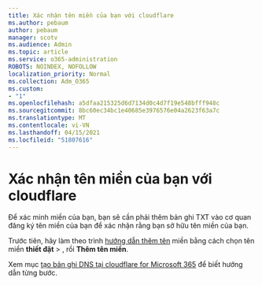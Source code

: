 ```yaml
---
title: Xác nhận tên miền của bạn với cloudflare
ms.author: pebaum
author: pebaum
manager: scotv
ms.audience: Admin
ms.topic: article
ms.service: o365-administration
ROBOTS: NOINDEX, NOFOLLOW
localization_priority: Normal
ms.collection: Adm_O365
ms.custom:
- "1"
ms.openlocfilehash: a5dfaa215325d6d7134d0c4d7f19e548bfff948c
ms.sourcegitcommit: 8bc60ec34bc1e40685e3976576e04a2623f63a7c
ms.translationtype: MT
ms.contentlocale: vi-VN
ms.lasthandoff: 04/15/2021
ms.locfileid: "51807616"
---
```

# <a name="verify-your-domain-with-cloudflare"></a>Xác nhận tên miền của bạn với cloudflare

Để xác minh miền của bạn, bạn sẽ cần phải thêm bản ghi TXT vào cơ quan đăng ký tên miền của bạn để xác nhận rằng bạn sở hữu tên miền của bạn. 

Trước tiên, hãy làm theo trình [hướng dẫn thêm tên](https://admin.microsoft.com/Adminportal#/Domains) miền bằng cách chọn tên miền **thiết đặt** \> , rồi **Thêm tên miền**.
  
Xem mục [tạo bản ghi DNS tại cloudflare for Microsoft 365](https://docs.microsoft.com/microsoft-365/admin/dns/create-dns-records-at-cloudflare) để biết hướng dẫn từng bước.